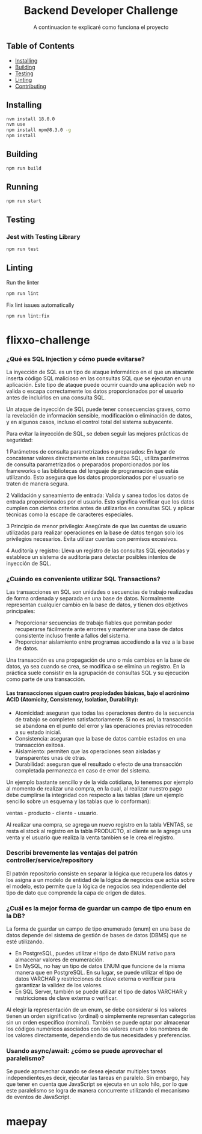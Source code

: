 <h1 align="center">Backend Developer Challenge</h1>

<p align="center">
  A continuacion te explicaré como funciona el proyecto
</p>

## Table of Contents

- [Installing](#installing)
- [Building](#building)
- [Testing](#testing)
- [Linting](#linting)
- [Contributing](#contributing)

## Installing

```bash
nvm install 18.0.0
nvm use
npm install npm@8.3.0 -g
npm install
```

## Building

```bash
npm run build
```
## Running

```bash
npm run start
```

## Testing

### Jest with Testing Library

```bash
npm run test
```

## Linting

Run the linter

```bash
npm run lint
```

Fix lint issues automatically

```bash
npm run lint:fix
```
# flixxo-challenge

### ¿Qué es SQL Injection y cómo puede evitarse?

La inyección de SQL es un tipo de ataque informático en el que un atacante inserta código SQL malicioso en las consultas SQL que se ejecutan en una aplicación. Este tipo de ataque puede ocurrir cuando una aplicación web no valida o escapa correctamente los datos proporcionados por el usuario antes de incluirlos en una consulta SQL.

Un ataque de inyección de SQL puede tener consecuencias graves, como la revelación de información sensible, modificación o eliminación de datos, y en algunos casos, incluso el control total del sistema subyacente.

Para evitar la inyección de SQL, se deben seguir las mejores prácticas de seguridad:

1 Parámetros de consulta parametrizados o preparados: En lugar de concatenar valores directamente en las consultas SQL, utiliza parámetros de consulta parametrizados o preparados proporcionados por los frameworks o las bibliotecas del lenguaje de programación que estás utilizando. Esto asegura que los datos proporcionados por el usuario se traten de manera segura.

2 Validación y saneamiento de entrada: Valida y sanea todos los datos de entrada proporcionados por el usuario. Esto significa verificar que los datos cumplen con ciertos criterios antes de utilizarlos en consultas SQL y aplicar técnicas como la escape de caracteres especiales.

3 Principio de menor privilegio: Asegúrate de que las cuentas de usuario utilizadas para realizar operaciones en la base de datos tengan solo los privilegios necesarios. Evita utilizar cuentas con permisos excesivos.

4 Auditoría y registro: Lleva un registro de las consultas SQL ejecutadas y establece un sistema de auditoría para detectar posibles intentos de inyección de SQL.

### ¿Cuándo es conveniente utilizar SQL Transactions?

Las transacciones en SQL son unidades o secuencias de trabajo realizadas de forma ordenada y separada en una base de datos. Normalmente representan cualquier cambio en la base de datos, y tienen dos objetivos principales:

  - Proporcionar secuencias de trabajo fiables que permitan poder recuperarse fácilmente ante errorres y mantener una base de datos consistente incluso frente a fallos del sistema.
  - Proporcionar aislamiento entre programas accediendo a la vez a la base de datos.

Una transacción es una propagación de uno o más cambios en la base de datos, ya sea cuando se crea, se modifica o se elimina un registro. En la práctica suele consistir en la agrupación de consultas SQL y su ejecución como parte de una transacción.

#### Las transacciones siguen cuatro propiedades básicas, bajo el acrónimo ACID (Atomicity, Consistency, Isolation, Durability):

- Atomicidad: aseguran que todas las operaciones dentro de la secuencia de trabajo se completen satisfactoriamente. Si no es así, la transacción se abandona en el punto del error y las operaciones previas retroceden a su estado inicial.
- Consistencia: aseguran que la base de datos cambie estados en una transacción exitosa.
- Aislamiento: permiten que las operaciones sean aisladas y transparentes unas de otras.
- Durabilidad: aseguran que el resultado o efecto de una transacción completada permanezca en caso de error del sistema.

Un ejemplo bastante sencillo y de la vida cotidiana, lo tenemos por ejemplo al momento de realizar una compra, en la cual, al realizar nuestro pago debe cumplirse la integridad con respecto a las tablas (dare un ejemplo sencillo sobre un esquema y las tablas que lo conforman):

ventas - producto - cliente - usuario.

Al realizar una compra, se agrega un nuevo registro en la tabla VENTAS, se resta el stock al registro en la tabla PRODUCTO, al cliente se le agrega una venta y el usuario que realiza la venta tambien se le crea el registro.

### Describí brevemente las ventajas del patrón controller/service/repository

El patrón repositorio consiste en separar la lógica que recupera los datos y los asigna a un modelo de entidad de la lógica de negocios que actúa sobre el modelo, esto permite que la lógica de negocios sea independiente del tipo de dato que comprende la capa de origen de datos.

### ¿Cuál es la mejor forma de guardar un campo de tipo enum en la DB?

La forma de guardar un campo de tipo enumerado (enum) en una base de datos depende del sistema de gestión de bases de datos (DBMS) que se esté utilizando. 

- En PostgreSQL, puedes utilizar el tipo de dato ENUM nativo para almacenar valores de enumeración. 
- En MySQL, no hay un tipo de datos ENUM que funcione de la misma manera que en PostgreSQL. En su lugar, se puede utilizar el tipo de datos VARCHAR y restricciones de clave externa o verificar para garantizar la validez de los valores.
- En SQL Server, también se puede utilizar el tipo de datos VARCHAR y restricciones de clave externa o verificar.

Al elegir la representación de un enum, se debe considerar si los valores tienen un orden significativo (ordinal) o simplemente representan categorías sin un orden específico (nominal). También se puede optar por almacenar los códigos numéricos asociados con los valores enum o los nombres de los valores directamente, dependiendo de tus necesidades y preferencias.

### Usando async/await: ¿cómo se puede aprovechar el paralelismo?

Se puede aprovechar cuando se desea ejecutar multiples tareas independientes,es decir, ejecutar las tareas en paralelo. Sin embargo, hay que tener en cuenta que JavaScript se ejecuta en un solo hilo, por lo que este paralelismo se logra de manera concurrente utilizando el mecanismo de eventos de JavaScript.




# maepay
